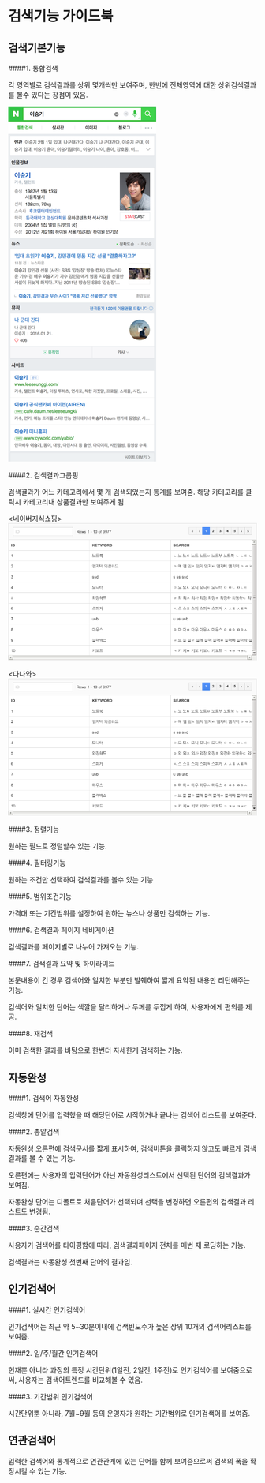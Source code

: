 # 검색기능 가이드북

## 검색기본기능


####1. 통합검색

각 영역별로 검색결과를 상위 몇개씩만 보여주며, 한번에 전체영역에 대한 상위검색결과를 볼수 있다는 장점이 있음.

![통합검색예시](https://raw.githubusercontent.com/fastcat-co/fastcat-manuals/master/fastcatsearch/function-plan-guide/img/totalsearch.png)


####2. 검색결과그룹핑

검색결과가 어느 카테고리에서 몇 개 검색되었는지 통계를 보여줌. 해당 카테고리를 클릭시 카테고리내 상품결과만 보여주게 됨.


<네이버지식쇼핑>
![통합검색예시](https://raw.githubusercontent.com/fastcat-co/fastcat-manuals/master/fastcatsearch/dev-jsp/ko/img/213.jpg)


<다나와>
![통합검색예시](https://raw.githubusercontent.com/fastcat-co/fastcat-manuals/master/fastcatsearch/dev-jsp/ko/img/213.jpg)


####3. 정렬기능

원하는 필드로 정렬할수 있는 기능.

####4. 필터링기능

원하는 조건만 선택하여 검색결과를 볼수 있는 기능


####5. 범위조건기능

가격대 또는 기간범위를 설정하여 원하는 뉴스나 상품만 검색하는 기능.


####6. 검색결과 페이지 네비게이션

검색결과를 페이지별로 나누어 가져오는 기능.

####7. 검색결과 요약 및 하이라이트

본문내용이 긴 경우 검색어와 일치한 부분만 발췌하여 짧게 요약된 내용만 리턴해주는 기능.

검색어와 일치한 단어는 색깔을 달리하거나 두께를 두껍게 하여, 사용자에게 편의를 제공.



####8. 재검색

이미 검색한 결과를 바탕으로 한번더 자세한게 검색하는 기능.



## 자동완성


####1. 검색어 자동완성

검색창에 단어를 입력했을 때 해당단어로 시작하거나 끝나는 검색어 리스트를 보여준다.



####2. 총알검색

자동완성 오른편에 검색문서를 짧게 표시하여, 검색버튼을 클릭하지 않고도 빠르게 검색결과를 볼 수 있는 기능.

오른편에는 사용자의 입력단어가 아닌 자동완성리스트에서 선택된 단어의 검색결과가 보여짐.

자동완성 단어는 디폴트로 처음단어가 선택되며 선택을 변경하면 오른편의 검색결과 리스트도 변경됨.



####3. 순간검색

사용자가 검색어를 타이핑함에 따라, 검색결과페이지 전체를 매번 재 로딩하는 기능.

검색결과는 자동완성 첫번째 단어의 결과임.



## 인기검색어

####1. 실시간 인기검색어

인기검색어는 최근 약 5~30분이내에 검색빈도수가 높은 상위 10개의 검색어리스트를 보여줌.



####2. 일/주/월간 인기검색어

현재뿐 아니라 과정의 특정 시간단위(1일전, 2일전, 1주전)로 인기검색어를 보여줌으로써, 사용자는 검색어트렌드를 비교해볼 수 있음.



####3. 기간범위 인기검색어

시간단위뿐 아니라, 7월~9월 등의 운영자가 원하는 기간범위로 인기검색어를 보여줌.



## 연관검색어

입력한 검색어와 통계적으로 연관관계에 있는 단어를 함께 보여줌으로써 검색의 폭을 확장시킬 수 있는 기능.
